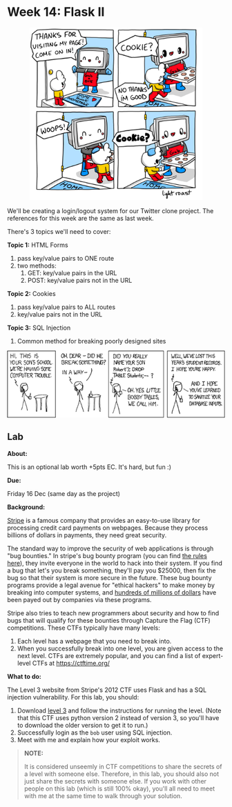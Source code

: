 # Week 14: Flask II

<center>
<img width=400px src=lkiuta60nio31.jpg />
</center>

We'll be creating a login/logout system for our Twitter clone project.
The references for this week are the same as last week.

There's 3 topics we'll need to cover:

**Topic 1:** HTML Forms

1. pass key/value pairs to ONE route
1. two methods:
    1. GET: key/value pairs in the URL
    1. POST: key/value pairs not in the URL

**Topic 2:** Cookies

1. pass key/value pairs to ALL routes
1. key/value pairs not in the URL

**Topic 3:** SQL Injection

1. Common method for breaking poorly designed sites

<img src=exploits_of_a_mom.png width=600px>

## Lab

**About:**

This is an optional lab worth +5pts EC.
It's hard, but fun :)

**Due:**

Friday 16 Dec (same day as the project)

**Background:**

[Stripe](https://stripe.com/) is a famous company that provides an easy-to-use library for processing credit card payments on webpages.
Because they process billions of dollars in payments,
they need great security.

The standard way to improve the security of web applications is through "bug bounties."
In stripe's bug bounty program (you can find [the rules here](https://hackerone.com/stripe?type=team)),
they invite everyone in the world to hack into their system.
If you find a bug that let's you break something,
they'll pay you $25000,
then fix the bug so that their system is more secure in the future.
These bug bounty programs provide a legal avenue for "ethical hackers" to make money by breaking into computer systems,
and [hundreds of millions of dollars](https://www.zdnet.com/article/hackerones-2020-top-10-public-bug-bounty-programs/) have been payed out by companies via these programs.

Stripe also tries to teach new programmers about security and how to find bugs that will qualify for these bounties through Capture the Flag (CTF) competitions.
These CTFs typically have many levels:
1. Each level has a webpage that you need to break into.
2. When you successfully break into one level, you are given access to the next level.
CTFs are extremely popular, and you can find a list of expert-level CTFs at https://ctftime.org/

**What to do:**

The Level 3 website from Stripe's 2012 CTF uses Flask and has a SQL injection vulnerability.
For this lab, you should:
1. Download [level 3](https://github.com/stripe-ctf/stripe-ctf-2.0/tree/master/levels/3) and follow the instructions for running the level.
   (Note that this CTF uses python version 2 instead of version 3, so you'll have to download the older version to get it to run.)
1. Successfully login as the `bob` user using SQL injection.
1. Meet with me and explain how your exploit works.

> **NOTE:**
>
> It is considered unseemly in CTF competitions to share the secrets of a level with someone else.
> Therefore, in this lab, you should also not just share the secrets with someone else.
> If you work with other people on this lab (which is still 100% okay),
> you'll all need to meet with me at the same time to walk through your solution.

<!--
## Closing remarks

Main takeaways from this class:

1. Hackers build stuff, they don't break it

   Hacker mantra:
    1. Laziness is good
    1. Boredom is evil
    1. So automate the boring stuff

1. Hackers get paid a lot of money

    1. What they do is hard
        1. If code isn't basically perfect, then it's basically worthless
        1. But it's not TOO hard:
           
           You can all learn to do it if you're willing to put in the effort

    1. What they do impacts everything in society
        1. Build webpages (HW0 / HW5)
        1. Monitor foreign governments (lab)
        1. Scrape webpages for business information (HW3)
        1. Build cool visualizations (HW2)
        1. Unicode => not just English speakers

    1. Good hackers (as in high-quality, not righteous) know how to break stuff, because strong defense requires knowing offense
        1. SQL injection (HW5)
            - always validate your inputs
        1. Password cracking (lab)
            - use good passwords
            - don't reuse passwords between sensitive accounts
        1. Fake news bots (HW4)
            - legal defenses require a deep understanding of the good bots so that you don't make those illegal as well
            - CSCI145/MATH166 Data Mining covers techniquess for finding and stopping the bad bots
        1. **If you see someone talking about computer security, but they don't know how to code, they're a fraud.**
           This applies to basically all government/defense workers/contractors...
           To see why, compare the salaries for Google employees to government employees.

I'd love to see you all in future CS classes :)
-->
